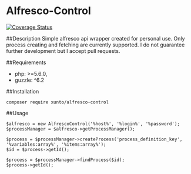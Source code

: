 Alfresco-Control
=============

[![Coverage Status](https://coveralls.io/repos/github/xunto/alfresco-control/badge.svg?branch=travis_configuration)](https://coveralls.io/github/xunto/alfresco-control?branch=travis_configuration)

##Description
Simple alfresco api wrapper created for personal use. Only process creating and fetching
are currently supported. I do not guarantee further development but I accept pull requests.

##Requirements
 - php: >=5.6.0,
 - guzzle: ^6.2

##Installation
```
composer require xunto/alfresco-control
```

##Usage
```
$alfresco = new AlfrescoControl('%host%', '%login%', '%password');
$processManager = $alfresco->getProcessManager();
        
$process = $processManager->createProcess('process_definition_key', '%variables:array%', '%items:array%');
$id = $process->getId();
        
$process = $processManager->findProcess($id);
$process->getId();
```